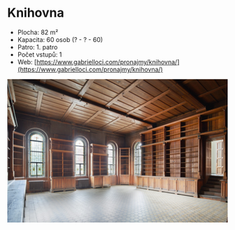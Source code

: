 # Knihovna

* Plocha: 82 m²
* Kapacita: 60 osob (? - ? - 60)
* Patro: 1. patro
* Počet vstupů: 1
* Web: [https://www.gabrielloci.com/pronajmy/knihovna/](https://www.gabrielloci.com/pronajmy/knihovna/)

![](../../.gitbook/assets/gabriel-loci-knihovna.jpeg)
